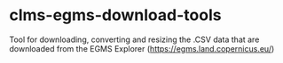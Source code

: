 # clms-egms-download-tools
Tool for downloading, converting and resizing the .CSV data that are downloaded from the EGMS Explorer (https://egms.land.copernicus.eu/)
